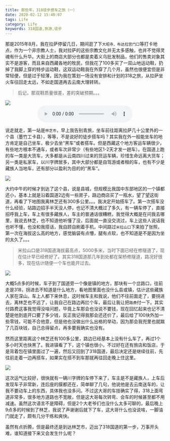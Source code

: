 ```yaml
---
title: 那些年，318徒步搭车之旅（一）
date: 2020-02-12 15:40:07
tags: Life
category: Life
keywords: 318国道,旅游,徒步
---
```


那是2015年8月，我在拉萨停留几日，期间逛了下```大昭寺、布达拉宫门口```等打卡地点，作为一个非宗教人士，我对拉萨的这些宗教文化并无太多感触，也并不觉得灵魂有什么升华。大街上的商店大部分也都是卖着义乌批发制品，他们的售卖对象其实不是游客，而且来自西藏各地的牧民，但我花了100多买了一双山地运动鞋，扔掉了我脚上穿的特步运动鞋，这双运动鞋我在外穿了几个月，虽然也很便宜但是非常轻便，但是过于轻薄，因为我在策划一场没有安排和计划的318之旅，从拉萨坐火车往回走太远，不如走国道再去云南大理转转。
>后记，那双鞋质量很差，差的突破预期。。。
<!--more-->

<img src="/images/2020/2020-02-12-1.jpeg" /> 

<div align="center">
    <audio controls autoplay loop>
      <source src="/audios/fzw.mp3" type="audio/mpeg" >
    </audio>
</div>

说走就走，第一站是```林芝市```，早上我告别青旅，坐车前往距离拉萨几十公里外的一个县（墨竹工卡县），等等，不是说好的徒步搭车吗？其实我在外一般能坐车的地方肯定是自己坐车，极少去坐“黑车”或者搭车。但是西藏这个地方客运车辆很少，有些地方根本不通车，或者车次非常少（有些地区1-2天才发一趟车）。在国道上跑的车一类是大货车，大多都是从云南四川过来的货运车辆，珍惜生命远离大货车；另一类是私家车，以川字牌居多，其中大部分都是自驾游或者租的车，也有不少是藏族人当地车，还有部分以盈利为目的的“黑车”。

<img src="/images/2020/2020-02-12-2.jpeg" /> 

大约中午的时候才到达了这个县，说是县城，但规模比我国中东部地区的一个镇都还小，基本上就是沿着国道2边有一些房子，路边商店买了一瓶水，望了望这街道，再看了下地图我离林芝还有300多公里。。。我决定开始搭车了。第一次搭车没什么经验，站路边招手半天没人停，也记不清大概过了多久，有一辆车停了，直接招呼我上车，车上有很多藏族人，车主的普通话很糟糕，我觉得大概是在问我去哪里，我说去林芝，也不知道他听懂了没，后面就一直没交流过，车上这些人说话我也听不懂，也没和我搭话，我自顾自刷着手机，中间路过```米拉山口```下来拍了张照，第一次在海拔这么高的地方，感觉脑袋有点懵，腿有点软，也不知道是不是因为坐的太久了。。。
> 米拉山口是318国道海拔最高点，5000多米，当时下面已经在修隧道了，现在估计早已经修好了。其实318国道那几年到处都在架桥修隧道，路况好很多，现在估计随便一个车也能开过去。

<img src="/images/2020/2020-02-12-3.jpeg" /> 

大概5点多的时候，车子到了国道旁一个像是镇的地方，那块有一个岔路口，往前走是318，拐进去不知道是什么地方，看地图里面也没什么县或镇，估计这些藏族人家在深山。车上人都下来休息，这时候车主和我说，他们不往前面走了，要拐进去，离林芝也不远了，让我自己在路边再拦个车，最后让我让把```路费```付一下。其实付路费这事我觉得没啥问题，毕竟上车那会也没说不要钱，现在回忆起来也记不清楚是他到底开口要了多少钱，反正我记得我那会还还价了，最后给了100块外加一些零钱，可能不合他意，但是他也没做出什么出格的举动，因为那会我兜里也就踹了几百块钱，自己总得留点，再多要我确实也没有。

然而这里距离这个林芝还有100多公里，路边已经基本上没有什么车了，再过1个多小时天也快黑了。我进镇看了下，这个镇也很小，不过好在还有旅店和饭店，于是背着包在镇里面过了一遍，然后又回到了318国道，最后决定还是继续往前，先往前走着一边再搭车，如果实在搭不到车那就再往回走晚上住这里。

<img src="/images/2020/2020-02-12-4.jpeg" /> 

这次运气比较好，很快就有一辆川字牌的车停下来了，车主是不是藏族人，上车后发现车子非常新，连后座的膜都还在，简单聊了几句，他说他是去云南送车的，让我不要动车上的东西，具体我也没多问。不过这大哥的车技确实了得，318上面弯道非常多，很多地方道路也不宽敞，但是这大哥每次转弯、会车的时候甚至都不用减速。虽然这次语言不是障碍，但是2个大老爷们也没什么太多可聊的，最后晚上9点多的时候到了林芝，我说了声谢谢后就下了车，这大哥什么也没说啥，一脚油门就走了，颇有几分干练和爽快。

虽然有点折腾，但是最终还是到达林芝市，迈出了318国道的第一步，万事开头难，谁知道接下来又会发生什么呢？
